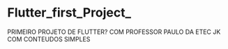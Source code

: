 # Flutter_first_Project_

PRIMEIRO PROJETO DE FLUTTER? COM PROFESSOR PAULO DA ETEC JK COM CONTEUDOS SIMPLES
